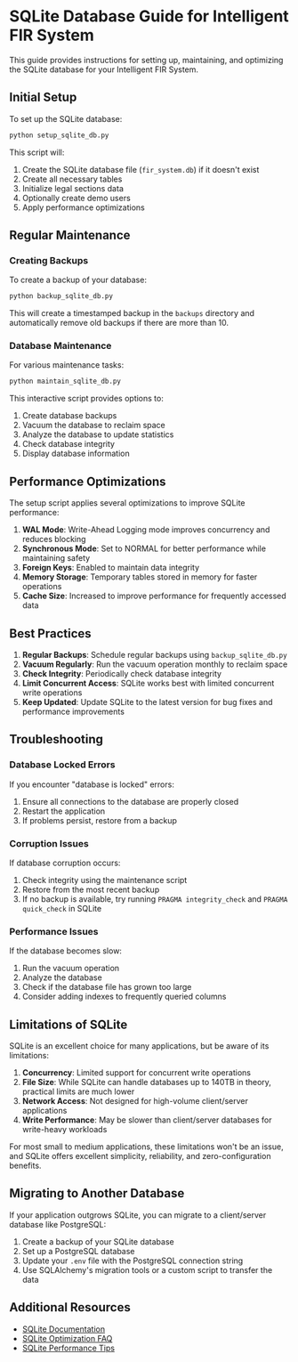 # SQLite Database Guide for Intelligent FIR System

This guide provides instructions for setting up, maintaining, and optimizing the SQLite database for your Intelligent FIR System.

## Initial Setup

To set up the SQLite database:

```bash
python setup_sqlite_db.py
```

This script will:
1. Create the SQLite database file (`fir_system.db`) if it doesn't exist
2. Create all necessary tables
3. Initialize legal sections data
4. Optionally create demo users
5. Apply performance optimizations

## Regular Maintenance

### Creating Backups

To create a backup of your database:

```bash
python backup_sqlite_db.py
```

This will create a timestamped backup in the `backups` directory and automatically remove old backups if there are more than 10.

### Database Maintenance

For various maintenance tasks:

```bash
python maintain_sqlite_db.py
```

This interactive script provides options to:
1. Create database backups
2. Vacuum the database to reclaim space
3. Analyze the database to update statistics
4. Check database integrity
5. Display database information

## Performance Optimizations

The setup script applies several optimizations to improve SQLite performance:

1. **WAL Mode**: Write-Ahead Logging mode improves concurrency and reduces blocking
2. **Synchronous Mode**: Set to NORMAL for better performance while maintaining safety
3. **Foreign Keys**: Enabled to maintain data integrity
4. **Memory Storage**: Temporary tables stored in memory for faster operations
5. **Cache Size**: Increased to improve performance for frequently accessed data

## Best Practices

1. **Regular Backups**: Schedule regular backups using `backup_sqlite_db.py`
2. **Vacuum Regularly**: Run the vacuum operation monthly to reclaim space
3. **Check Integrity**: Periodically check database integrity
4. **Limit Concurrent Access**: SQLite works best with limited concurrent write operations
5. **Keep Updated**: Update SQLite to the latest version for bug fixes and performance improvements

## Troubleshooting

### Database Locked Errors

If you encounter "database is locked" errors:
1. Ensure all connections to the database are properly closed
2. Restart the application
3. If problems persist, restore from a backup

### Corruption Issues

If database corruption occurs:
1. Check integrity using the maintenance script
2. Restore from the most recent backup
3. If no backup is available, try running `PRAGMA integrity_check` and `PRAGMA quick_check` in SQLite

### Performance Issues

If the database becomes slow:
1. Run the vacuum operation
2. Analyze the database
3. Check if the database file has grown too large
4. Consider adding indexes to frequently queried columns

## Limitations of SQLite

SQLite is an excellent choice for many applications, but be aware of its limitations:

1. **Concurrency**: Limited support for concurrent write operations
2. **File Size**: While SQLite can handle databases up to 140TB in theory, practical limits are much lower
3. **Network Access**: Not designed for high-volume client/server applications
4. **Write Performance**: May be slower than client/server databases for write-heavy workloads

For most small to medium applications, these limitations won't be an issue, and SQLite offers excellent simplicity, reliability, and zero-configuration benefits.

## Migrating to Another Database

If your application outgrows SQLite, you can migrate to a client/server database like PostgreSQL:

1. Create a backup of your SQLite database
2. Set up a PostgreSQL database
3. Update your `.env` file with the PostgreSQL connection string
4. Use SQLAlchemy's migration tools or a custom script to transfer the data

## Additional Resources

- [SQLite Documentation](https://www.sqlite.org/docs.html)
- [SQLite Optimization FAQ](https://www.sqlite.org/faq.html#q19)
- [SQLite Performance Tips](https://www.sqlite.org/speed.html)
